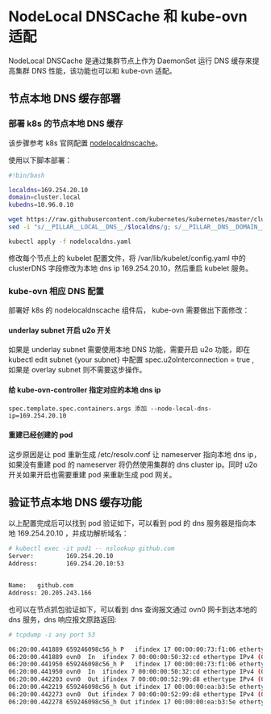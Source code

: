 # NodeLocal DNSCache 和 kube-ovn 适配

NodeLocal DNSCache 是通过集群节点上作为 DaemonSet 运行 DNS 缓存来提高集群 DNS 性能，该功能也可以和 kube-ovn 适配。

## 节点本地 DNS 缓存部署

### 部署 k8s 的节点本地 DNS 缓存

该步骤参考 k8s 官网配置 [nodelocaldnscache](https://kubernetes.io/zh-cn/docs/tasks/administer-cluster/nodelocaldns/)。

使用以下脚本部署：

```bash
#!bin/bash

localdns=169.254.20.10
domain=cluster.local
kubedns=10.96.0.10

wget https://raw.githubusercontent.com/kubernetes/kubernetes/master/cluster/addons/dns/nodelocaldns/nodelocaldns.yaml
sed -i "s/__PILLAR__LOCAL__DNS__/$localdns/g; s/__PILLAR__DNS__DOMAIN__/$domain/g; s/,__PILLAR__DNS__SERVER__//g; s/__PILLAR__CLUSTER__DNS__/$kubedns/g" nodelocaldns.yaml

kubectl apply -f nodelocaldns.yaml
```

修改每个节点上的 kubelet 配置文件，将 /var/lib/kubelet/config.yaml 中的 clusterDNS 字段修改为本地 dns ip 169.254.20.10，然后重启 kubelet 服务。

### kube-ovn 相应 DNS 配置

部署好 k8s 的 nodelocaldnscache 组件后， kube-ovn 需要做出下面修改：

#### underlay subnet 开启 u2o 开关

如果是 underlay subnet 需要使用本地 DNS 功能，需要开启 u2o 功能，即在 kubectl edit subnet {your subnet} 中配置 spec.u2oInterconnection = true , 如果是 overlay subnet 则不需要这步操作。

#### 给 kube-ovn-controller 指定对应的本地 dns ip

```
spec.template.spec.containers.args 添加 --node-local-dns-ip=169.254.20.10
```

#### 重建已经创建的 pod

这步原因是让 pod 重新生成 /etc/resolv.conf 让 nameserver 指向本地 dns ip，如果没有重建 pod 的 nameserver 将仍然使用集群的 dns cluster ip。同时 u2o 开关如果开启也需要重建 pod 来重新生成 pod 网关。

## 验证节点本地 DNS 缓存功能

以上配置完成后可以找到 pod 验证如下，可以看到 pod 的 dns 服务器是指向本地 169.254.20.10 ，并成功解析域名：

```bash
# kubectl exec -it pod1 -- nslookup github.com
Server:         169.254.20.10
Address:        169.254.20.10:53


Name:   github.com
Address: 20.205.243.166
```

也可以在节点抓包验证如下，可以看到 dns 查询报文通过 ovn0 网卡到达本地的 dns 服务，dns 响应报文原路返回:

```bash
# tcpdump -i any port 53

06:20:00.441889 659246098c56_h P   ifindex 17 00:00:00:73:f1:06 ethertype IPv4 (0x0800), length 75: 10.16.0.2.40230 > 169.254.20.10.53: 1291+ A? baidu.com. (27)
06:20:00.441889 ovn0  In  ifindex 7 00:00:00:50:32:cd ethertype IPv4 (0x0800), length 75: 10.16.0.2.40230 > 169.254.20.10.53: 1291+ A? baidu.com. (27)
06:20:00.441950 659246098c56_h P   ifindex 17 00:00:00:73:f1:06 ethertype IPv4 (0x0800), length 75: 10.16.0.2.40230 > 169.254.20.10.53: 1611+ AAAA? baidu.com. (27)
06:20:00.441950 ovn0  In  ifindex 7 00:00:00:50:32:cd ethertype IPv4 (0x0800), length 75: 10.16.0.2.40230 > 169.254.20.10.53: 1611+ AAAA? baidu.com. (27)
06:20:00.442203 ovn0  Out ifindex 7 00:00:00:52:99:d8 ethertype IPv4 (0x0800), length 145: 169.254.20.10.53 > 10.16.0.2.40230: 1611* 0/1/0 (97)
06:20:00.442219 659246098c56_h Out ifindex 17 00:00:00:ea:b3:5e ethertype IPv4 (0x0800), length 145: 169.254.20.10.53 > 10.16.0.2.40230: 1611* 0/1/0 (97)
06:20:00.442273 ovn0  Out ifindex 7 00:00:00:52:99:d8 ethertype IPv4 (0x0800), length 125: 169.254.20.10.53 > 10.16.0.2.40230: 1291* 2/0/0 A 39.156.66.10, A 110.242.68.66 (77)
06:20:00.442278 659246098c56_h Out ifindex 17 00:00:00:ea:b3:5e ethertype IPv4 (0x0800), length 125: 169.254.20.10.53 > 10.16.0.2.40230: 1291* 2/0/0 A 39.156.66.10, A 110.242.68.66 (77)
```
